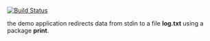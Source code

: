 [![Build Status](https://travis-ci.org/DespiteDeath/lab10.svg?branch=master)](https://travis-ci.org/DespiteDeath/lab10)

the demo application redirects data from stdin to a file **log.txt** using a package **print**.
